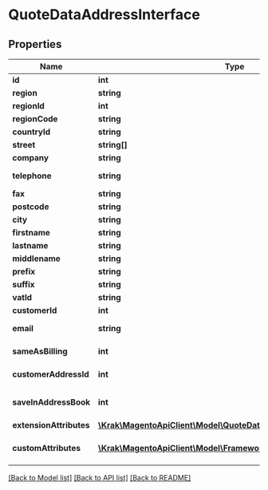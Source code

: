 # QuoteDataAddressInterface

## Properties
Name | Type | Description | Notes
------------ | ------------- | ------------- | -------------
**id** | **int** | Id | [optional] 
**region** | **string** | Region name | 
**regionId** | **int** | Region id | 
**regionCode** | **string** | Region code | 
**countryId** | **string** | Country id | 
**street** | **string[]** | Street | 
**company** | **string** | Company | [optional] 
**telephone** | **string** | Telephone number | 
**fax** | **string** | Fax number | [optional] 
**postcode** | **string** | Postcode | 
**city** | **string** | City name | 
**firstname** | **string** | First name | 
**lastname** | **string** | Last name | 
**middlename** | **string** | Middle name | [optional] 
**prefix** | **string** | Prefix | [optional] 
**suffix** | **string** | Suffix | [optional] 
**vatId** | **string** | Vat id | [optional] 
**customerId** | **int** | Customer id | [optional] 
**email** | **string** | Billing/shipping email | 
**sameAsBilling** | **int** | Same as billing flag | [optional] 
**customerAddressId** | **int** | Customer address id | [optional] 
**saveInAddressBook** | **int** | Save in address book flag | [optional] 
**extensionAttributes** | [**\Krak\MagentoApiClient\Model\QuoteDataAddressExtensionInterface**](QuoteDataAddressExtensionInterface.md) |  | [optional] 
**customAttributes** | [**\Krak\MagentoApiClient\Model\FrameworkAttributeInterface[]**](FrameworkAttributeInterface.md) | Custom attributes values. | [optional] 

[[Back to Model list]](../README.md#documentation-for-models) [[Back to API list]](../README.md#documentation-for-api-endpoints) [[Back to README]](../README.md)



